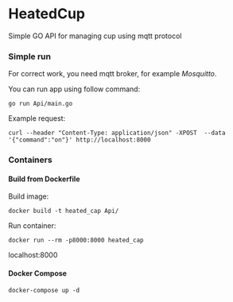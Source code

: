 # HeatedCup
Simple GO API for managing cup using mqtt protocol

### Simple run
For correct work, you need mqtt broker, for example _Mosquitto_. 

You can run app using follow command:
```shell
go run Api/main.go
```

Example request:
```shell
curl --header "Content-Type: application/json" -XPOST  --data '{"command":"on"}' http://localhost:8000
```
### Containers
#### Build from Dockerfile
Build image:
```shell
docker build -t heated_cap Api/
```
Run container:
```shell
docker run --rm -p8000:8000 heated_cap
```
localhost:8000 
#### Docker Compose
```shell
docker-compose up -d
```